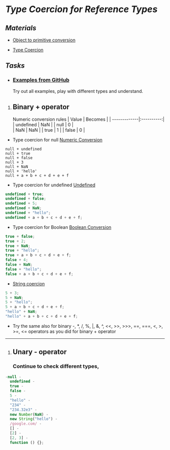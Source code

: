 # _Type Coercion for Reference Types_

## _Materials_

- [Object to primitive conversion
  ](https://javascript.info/object-toprimitive)

- [Type Coercion](https://replit.com/@vrezhhovanisyan/3lessontype-coercion#index.js)

## _Tasks_

- ### [Examples from GitHub](https://github.com/vre2h/test-force/tree/master/gtu-02)
  Try out all examples, play with different types and understand.

1. ## Binary + operator
   Numeric conversion rules
   | Value | Becomes |
   | -------------|:----------:|
   | undefined | NaN |
   | null | 0 |  
   | NaN | NaN |
   | true | 1 |
   | false | 0 |

- Type coercion for null
  [Numeric Conversion](https://github.com/Davit9494/Type_Coercion_Reference/blob/master/t1_null.js)

```JS
null + undefined
null + true
null + false
null + 3
null + NaN
null + 'hello'
null + a + b + c + d + e + f
```

- Type coercion for undefined [Undefined](https://javascript.info/type-conversions#summary)

```js
undefined + true;
undefined + false;
undefined + 5;
undefined + NaN;
undefined + "hello";
undefined + a + b + c + d + e + f;
```

- Type coercion for Boolean [Boolean Conversion](https://javascript.info/type-conversions#boolean-conversion)

```js
true + false;
true + 2;
true + NaN;
true + "hello";
true + a + b + c + d + e + f;
false + 4;
false + NaN;
false + "hello";
false + a + b + c + d + e + f;
```

- [String coercion](https://javascript.info/type-conversions#string-conversion)

```js
5 + 3;
5 + NaN;
5 + "hello";
5 + a + b + c + d + e + f;
"hello" + NaN;
"hello" + a + b + c + d + e + f;
```

- Try the same also for binary -, \*, /, %, |, &, ^, <<, >>, >>>, ==, ===, <, >, >=, <= operators as you did for binary + operator

---

1. ## Unary - operator
   ### Continue to check different types,

```js
-null -
  undefined -
  true -
  false -
  5 -
  "hello" -
  "234" -
  "234.32e3" -
  new Number(NaN) -
  new String("hello") -
  /google.com/ -
  [] -
  [2] -
  [2, 3] -
  function () {};
```
